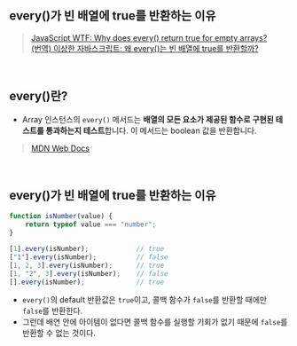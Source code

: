## every()가 빈 배열에 true를 반환하는 이유
> [JavaScript WTF: Why does every() return true for empty arrays?](https://humanwhocodes.com/blog/2023/09/javascript-wtf-why-does-every-return-true-for-empty-array/)   
> [(번역) 이상한 자바스크립트: 왜 every()는 빈 배열에 true를 반환할까?](https://velog.io/@sehyunny/why-does-every-return-true-for-empty-array)

<br/>

## every()란?
- Array 인스턴스의 `every()` 메서드는 **배열의 모든 요소가 제공된 함수로 구현된 테스트를 통과하는지 테스트**합니다. 이 메서드는 boolean 값을 반환합니다.
> [MDN Web Docs](https://developer.mozilla.org/ko/docs/Web/JavaScript/Reference/Global_Objects/Array/every)

<br/>

## every()가 빈 배열에 true를 반환하는 이유
```javascript
function isNumber(value) {
    return typeof value === "number";
}

[1].every(isNumber);            // true
["1"].every(isNumber);          // false
[1, 2, 3].every(isNumber);      // true
[1, "2", 3].every(isNumber);    // false
[].every(isNumber);             // true
```
- `every()`의 default 반환값은 `true`이고, 콜백 함수가 `false`를 반환할 때에만 `false`를 반환한다.
- 그런데 배연 안에 아이템이 없다면 콜백 함수를 실행할 기회가 없기 때문에 `false`를 반환할 수 없는 것이다.
